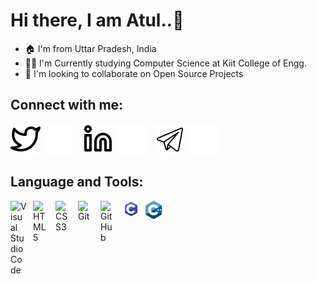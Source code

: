 <h1>Hi there, I am Atul..👋</h1>

- 🏠 I'm from Uttar Pradesh, India
- 🧑‍🎓 I'm Currently studying Computer Science at Kiit College of Engg.
- 👯 I'm looking to collaborate on Open Source Projects

<h2 align= "left">Connect with me:</h2>

[![website](./img/twitter-light.svg)](https://twitter.com/atulsingh144#gh-light-mode-only)
[![website](./img/twitter-dark.svg)](https://twitter.com/atulsingh144#gh-dark-mode-only)
&nbsp;&nbsp;
[![website](./img/linkedin-light.svg)](https://linkedin.com/in/atulsingh14/#gh-light-mode-only)
[![website](./img/linkedin-dark.svg)](https://linkedin.com/in/atulsingh14/#gh-dark-mode-only)
&nbsp;&nbsp;
[![website](./img/telegram-light.svg)](https://telegram.me/atulsingh144/#gh-light-mode-only)
[![website](./img/telegram-dark.svg)](https://telegram.me/atulsingh144/#gh-dark-mode-only)

<h2>Language and Tools:</h2>

<div alt="Coding Languages">
<img align="left" alt="Visual Studio Code" width="26px" src="https://cdn.jsdelivr.net/gh/devicons/devicon/icons/vscode/vscode-original.svg" style="padding-right:10px;" />
<img align="left" alt="HTML5" width="26px" src="https://cdn.jsdelivr.net/gh/devicons/devicon/icons/html5/html5-original.svg" style="padding-right:10px;" />
<img align="left" alt="CSS3" width="26px" src="https://cdn.jsdelivr.net/gh/devicons/devicon/icons/css3/css3-original.svg" style="padding-right:10px;" />
<img align="left" alt="Git" width="26px" src="https://cdn.jsdelivr.net/gh/devicons/devicon/icons/git/git-original.svg" style="padding-right:10px;" />
<img align="left" alt="GitHub" width="26px" src="https://cdn.jsdelivr.net/npm/simple-icons@3.13.0/icons/github.svg" style="padding-right:10px;" />
<img align="left" alt="C" width="26px" src="./image/c-logo.svg" style="padding-right:10px;">
<img align="left" alt="Cpp" width="26px" src="./image/cpp-logo.svg" style="padding-right:10px;">

</div>
